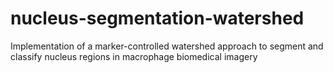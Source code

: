 # nucleus-segmentation-watershed
Implementation of a marker-controlled watershed approach to segment and classify nucleus regions in macrophage biomedical imagery
